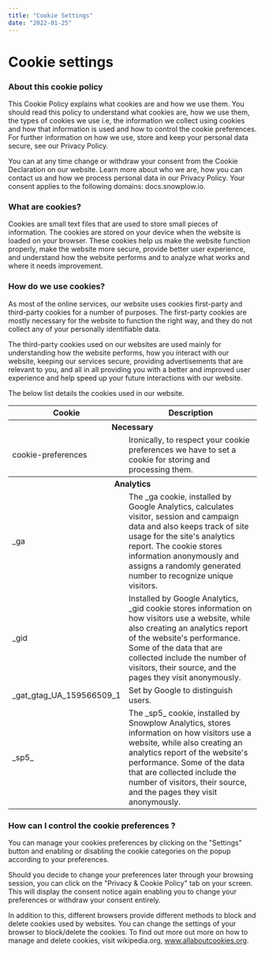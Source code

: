 ```yaml
---
title: "Cookie Settings"
date: "2022-01-25"
---
```


# Cookie settings

### About this cookie policy

This Cookie Policy explains what cookies are and how we use them. You should read this policy to understand what cookies are, how we use them, the types of cookies we use i.e, the information we collect using cookies and how that information is used and how to control the cookie preferences. For further information on how we use, store and keep your personal data secure, see our Privacy Policy.

You can at any time change or withdraw your consent from the Cookie Declaration on our website. Learn more about who we are, how you can contact us and how we process personal data in our Privacy Policy. Your consent applies to the following domains: docs.snowplow.io.

### What are cookies?

Cookies are small text files that are used to store small pieces of information. The cookies are stored on your device when the website is loaded on your browser. These cookies help us make the website function properly, make the website more secure, provide better user experience, and understand how the website performs and to analyze what works and where it needs improvement.

### How do we use cookies?

As most of the online services, our website uses cookies first-party and third-party cookies for a number of purposes. The first-party cookies are mostly necessary for the website to function the right way, and they do not collect any of your personally identifiable data.

The third-party cookies used on our websites are used mainly for understanding how the website performs, how you interact with our website, keeping our services secure, providing advertisements that are relevant to you, and all in all providing you with a better and improved user experience and help speed up your future interactions with our website.

The below list details the cookies used in our website.
<table>
  <thead>
    <tr>
      <th scope="col">Cookie</th>
      <th scope="col">Description</th>
    </tr>
  </thead>
  <tbody>
    <tr>
      <th colspan="2">Necessary</th>
    </tr>
    <tr>
      <td>cookie-preferences</td>
      <td>Ironically, to respect your cookie preferences we have to set a cookie for storing and processing them.</td>
    </tr>
    <tr>
      <th colspan="2">Analytics</th>
    </tr>
    <tr>
      <td>_ga</td>
      <td>The _ga cookie, installed by Google Analytics, calculates visitor, session and campaign data and also keeps track of site usage for the site's analytics report. The cookie stores information anonymously and assigns a randomly generated number to recognize unique visitors.</td>
    </tr>
    <tr>
      <td>_gid</td>
      <td>Installed by Google Analytics, _gid cookie stores information on how visitors use a website, while also creating an analytics report of the website's performance. Some of the data that are collected include the number of visitors, their source, and the pages they visit anonymously.</td>
    </tr>
    <tr>
      <td>_gat_gtag_UA_159566509_1</td>
      <td>Set by Google to distinguish users.</td>
    </tr>
    <tr>
      <td>_sp5_</td>
      <td>The _sp5_ cookie, installed by Snowplow Analytics, stores information on how visitors use a website, while also creating an analytics report of the website's performance. Some of the data that are collected include the number of visitors, their source, and the pages they visit anonymously.</td>
    </tr>
  </tbody>
</table>

### How can I control the cookie preferences ?

You can manage your cookies preferences by clicking on the "Settings" button and enabling or disabling the cookie categories on the popup according to your preferences.

Should you decide to change your preferences later through your browsing session, you can click on the "Privacy & Cookie Policy" tab on your screen. This will display the consent notice again enabling you to change your preferences or withdraw your consent entirely.

In addition to this, different browsers provide different methods to block and delete cookies used by websites. You can change the settings of your browser to block/delete the cookies. To find out more out more on how to manage and delete cookies, visit wikipedia.org, www.allaboutcookies.org.

